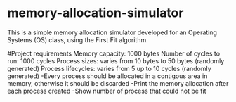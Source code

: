 # memory-allocation-simulator
This is a simple memory allocation simulator developed for an Operating Systems (OS) class, using the First Fit algorithm.

#Project requirements
Memory capacity: 1000 bytes
Number of cycles to run: 1000 cycles
Process sizes: varies from 10 bytes to 50 bytes (randomly generated)
Process lifecycles: varies from 5 up to 10 cycles (randomly generated)
-Every process should be allocated in a contigous area in memory, otherwise it should be discarded
-Print the memory allocation after each process created
-Show number of process that could not be fit
